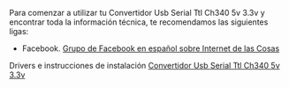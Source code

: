 Para comenzar a utilizar tu Convertidor Usb Serial Ttl Ch340 5v 3.3v y encontrar toda la información técnica, te recomendamos las siguientes ligas:

* Facebook.
[Grupo de Facebook en español sobre Internet de las Cosas](https://www.facebook.com/groups/724628401049648/)

Drivers e instrucciones de instalación
[Convertidor Usb Serial Ttl Ch340 5v 3.3v](https://www.geekfactory.mx/tutoriales/tutoriales-arduino/driver-ch340-para-arduino-chinos-o-genericos/)
